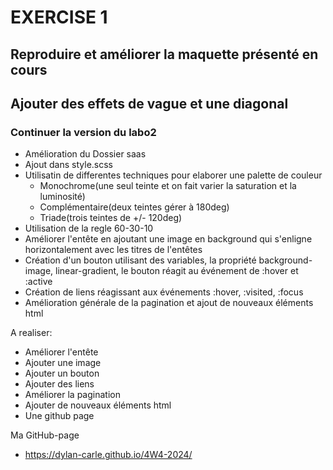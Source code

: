 # EXERCISE 1
## Reproduire et améliorer la maquette présenté en cours
## Ajouter des effets de vague et une diagonal

### Continuer la version du labo2
 - Amélioration du Dossier saas
 - Ajout dans style.scss
 - Utilisatin de differentes techniques pour elaborer une palette de couleur
     - Monochrome(une seul teinte et on fait varier la saturation et la luminosité)
     - Complémentaire(deux teintes gérer à 180deg)
     - Triade(trois teintes de +/- 120deg)
 - Utilisation de la regle 60-30-10
 - Améliorer l'entête en ajoutant une image en background qui s'enligne horizontalement avec les titres de l'entêtes
 - Création d'un bouton utilisant des variables, la propriété background-image, linear-gradient, le bouton réagit au événement de :hover et :active
 - Création de liens réagissant aux événements :hover, :visited, :focus
 - Amélioration générale de la pagination et ajout de nouveaux éléments html
 
A realiser:
 - Améliorer l'entête
 - Ajouter une image
 - Ajouter un bouton
 - Ajouter des liens
 - Améliorer la pagination
 - Ajouter de nouveaux éléments html
 - Une github page

Ma GitHub-page 
 - https://dylan-carle.github.io/4W4-2024/